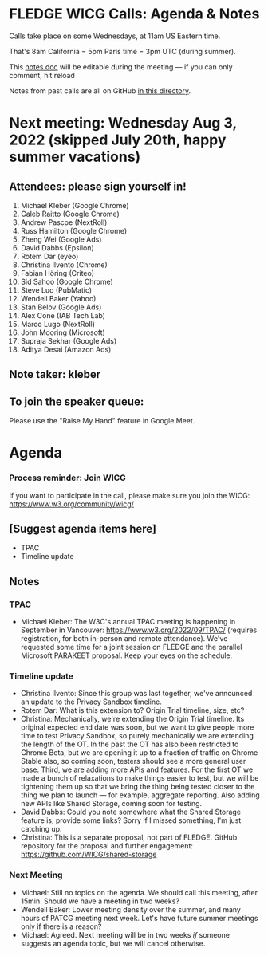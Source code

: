 # FLEDGE WICG Calls: Agenda & Notes

Calls take place on some Wednesdays, at 11am US Eastern time.

That's 8am California = 5pm Paris time = 3pm UTC (during summer).

This [notes doc](https://docs.google.com/document/d/1Kr0hpfQ_Q1LX1aN00D5k_09yV_a7WE9RSn69nS3nZho/edit#) will be editable during the meeting — if you can only comment, hit reload

Notes from past calls are all on GitHub [in this directory](https://github.com/WICG/turtledove/tree/main/meetings).


# Next meeting: Wednesday Aug 3, 2022 (skipped July 20th, happy summer vacations)


## Attendees: please sign yourself in!	



1. Michael Kleber (Google Chrome)
2. Caleb Raitto (Google Chrome)
3. Andrew Pascoe (NextRoll)
4. Russ Hamilton (Google Chrome)
5. Zheng Wei (Google Ads)
6. David Dabbs (Epsilon)
7. Rotem Dar (eyeo)
8. Christina Ilvento (Chrome)
9. Fabian Höring (Criteo)
10. Sid Sahoo (Google Chrome)
11. Steve Luo (PubMatic)
12. Wendell Baker (Yahoo)
13. Stan Belov (Google Ads)
14. Alex Cone (IAB Tech Lab)
15. Marco Lugo (NextRoll)
16. John Mooring (Microsoft)
17. Supraja Sekhar (Google Ads)
18. Aditya Desai (Amazon Ads)


## Note taker: kleber


## To join the speaker queue:

Please use the "Raise My Hand" feature in Google Meet.


# Agenda


### Process reminder: Join WICG

If you want to participate in the call, please make sure you join the WICG: https://www.w3.org/community/wicg/ 


## [Suggest agenda items here]



*   TPAC
*   Timeline update


## Notes


### TPAC
*   Michael Kleber: The W3C's annual TPAC meeting is happening in September in Vancouver: https://www.w3.org/2022/09/TPAC/  (requires registration, for both in-person and remote attendance).  We've requested some time for a joint session on FLEDGE and the parallel Microsoft PARAKEET proposal.  Keep your eyes on the schedule.
### Timeline update
*   Christina Ilvento: Since this group was last together, we've announced an update to the Privacy Sandbox timeline.
*   Rotem Dar: What is this extension to?  Origin Trial timeline, size, etc?
*   Christina: Mechanically, we're extending the Origin Trial timeline.  Its original expected end date was soon, but we want to give people more time to test Privacy Sandbox, so purely mechanically we are extending the length of the OT.  In the past the OT has also been restricted to Chrome Beta, but we are opening it up to a fraction of traffic on Chrome Stable also, so coming soon, testers should see a more general user base.  Third, we are adding more APIs and features.  For the first OT we made a bunch of relaxations to make things easier to test, but we will be tightening them up so that we bring the thing being tested closer to the thing we plan to launch — for example, aggregate reporting.  Also adding new APIs like Shared Storage, coming soon for testing.
*   David Dabbs: Could you note somewhere what the Shared Storage feature is, provide some links?  Sorry if I missed something, I'm just catching up.
*   Christina: This is a separate proposal, not part of FLEDGE.  GitHub repository for the proposal and further engagement: https://github.com/WICG/shared-storage

### Next Meeting
*   Michael: Still no topics on the agenda.  We should call this meeting, after 15min.  Should we have a meeting in two weeks?
*   Wendell Baker: Lower meeting density over the summer, and many hours of PATCG meeting next week.  Let's have future summer meetings only if there is a reason?
*   Michael: Agreed.  Next meeting will be in two weeks _if_ someone suggests an agenda topic, but we will cancel otherwise.
